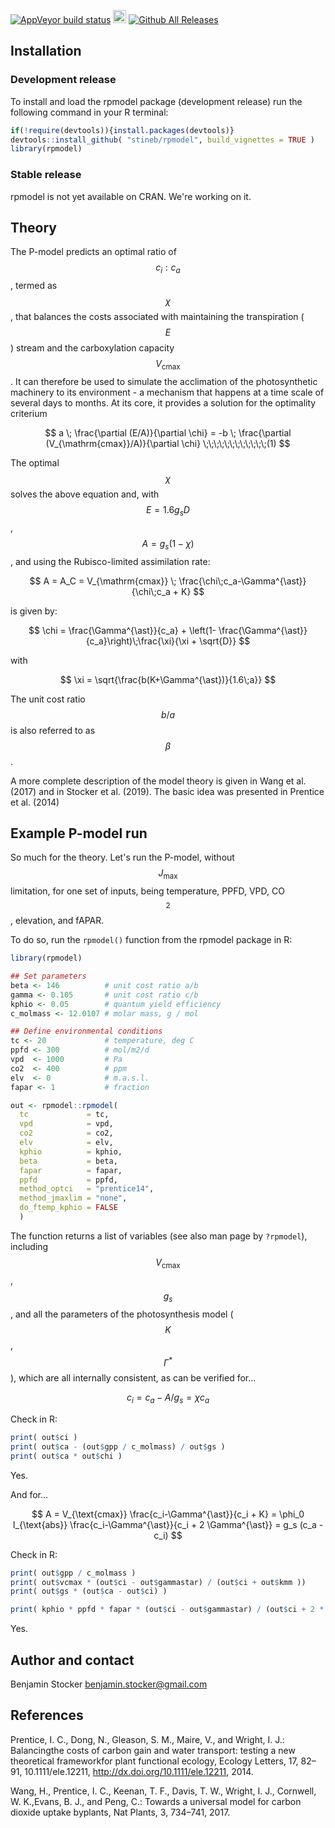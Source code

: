 [![AppVeyor build status](https://ci.appveyor.com/api/projects/status/github/stineb/rsofun?branch=master&svg=true)](https://ci.appveyor.com/project/stineb/rsofun)
<a href="https://www.buymeacoffee.com/H2wlgqCLO" target="_blank"><img src="https://www.buymeacoffee.com/assets/img/custom_images/orange_img.png" alt="Buy Me A Coffee" height="21px" ></a>
[![Github All Releases](https://img.shields.io/github/downloads/atom/atom/total.svg)]()

<script type="text/javascript"
        src="https://cdnjs.cloudflare.com/ajax/libs/mathjax/2.7.0/MathJax.js?config=TeX-AMS_CHTML"></script>

## Installation

### Development release
To install and load the rpmodel package (development release) run the following command in your R terminal: 
```r
if(!require(devtools)){install.packages(devtools)}
devtools::install_github( "stineb/rpmodel", build_vignettes = TRUE )
library(rpmodel)
```

### Stable release
rpmodel is not yet available on CRAN. We're working on it.

## Theory

The P-model predicts an optimal ratio of $$c_i : c_a$$, termed as $$\chi$$, that balances the costs associated with maintaining the transpiration ($$E$$) stream and the carboxylation capacity $$V_{\text{cmax}}$$. It can therefore be used to simulate the acclimation of the photosynthetic machinery to its environment - a mechanism that happens at a time scale of several days to months. At its core, it provides a solution for the optimality criterium

$$
a \; \frac{\partial (E/A)}{\partial \chi} = -b \; \frac{\partial (V_{\mathrm{cmax}}/A)}{\partial \chi}  \;\;\;\;\;\;\;\;\;\;\;\;(1)
$$

The optimal $$\chi$$ solves the above equation and, with $$E = 1.6 g_s D$$, $$A = g_s (1-\chi)$$, and using the Rubisco-limited assimilation rate:

$$
A = A_C = V_{\mathrm{cmax}} \; \frac{\chi\;c_a-\Gamma^{\ast}}{\chi\;c_a + K}
$$ 

is given by:

$$
\chi = \frac{\Gamma^{\ast}}{c_a} + \left(1- \frac{\Gamma^{\ast}}{c_a}\right)\;\frac{\xi}{\xi + \sqrt{D}}
$$

with 

$$
\xi = \sqrt{\frac{b(K+\Gamma^{\ast})}{1.6\;a}}
$$

The unit cost ratio $$b/a$$ is also referred to as $$\beta$$. 

A more complete description of the model theory is given in Wang et al. (2017)
and in Stocker et al. (2019). The basic idea was presented in Prentice et al.
(2014)

## Example P-model run

So much for the theory. Let's run the P-model, without $$J_{\text{max}}$$ limitation, for one set of inputs, being temperature, PPFD, VPD, CO$$_2$$, elevation, and fAPAR.

To do so, run the `rpmodel()` function from the rpmodel package in R:
```r
library(rpmodel)

## Set parameters
beta <- 146          # unit cost ratio a/b
gamma <- 0.105       # unit cost ratio c/b
kphio <- 0.05        # quantum yield efficiency
c_molmass <- 12.0107 # molar mass, g / mol

## Define environmental conditions
tc <- 20             # temperature, deg C
ppfd <- 300          # mol/m2/d
vpd  <- 1000         # Pa
co2  <- 400          # ppm
elv  <- 0            # m.a.s.l.
fapar <- 1           # fraction  

out <- rpmodel::rpmodel( 
  tc             = tc,
  vpd            = vpd,
  co2            = co2,
  elv            = elv,
  kphio          = kphio,
  beta           = beta,
  fapar          = fapar,
  ppfd           = ppfd,
  method_optci   = "prentice14",
  method_jmaxlim = "none",
  do_ftemp_kphio = FALSE 
  )
```

The function returns a list of variables (see also man page by `?rpmodel`), including $$V_{\mathrm{cmax}}$$, $$g_s$$, and all the parameters of the photosynthesis model ($$K$$, $$\Gamma^{\ast}$$), which are all internally consistent, as can be verified for...

$$
c_i = c_a - A / g_s = \chi c_a
$$

Check in R:
```r
print( out$ci )
print( out$ca - (out$gpp / c_molmass) / out$gs )
print( out$ca * out$chi )
```
Yes. 

And for...

$$
A = V_{\text{cmax}} \frac{c_i-\Gamma^{\ast}}{c_i + K} = \phi_0 I_{\text{abs}} \frac{c_i-\Gamma^{\ast}}{c_i + 2 \Gamma^{\ast}} = g_s (c_a - c_i)
$$

Check in R:
```r
print( out$gpp / c_molmass )
print( out$vcmax * (out$ci - out$gammastar) / (out$ci + out$kmm ))
print( out$gs * (out$ca - out$ci) )

print( kphio * ppfd * fapar * (out$ci - out$gammastar) / (out$ci + 2 * out$gammastar ))
```
Yes.

## Author and contact

Benjamin Stocker
benjamin.stocker@gmail.com

## References

Prentice,  I. C.,  Dong,  N.,  Gleason,  S. M.,  Maire,  V.,  and Wright,  I. J.:  Balancingthe costs of carbon gain and water transport:  testing a new theoretical frameworkfor  plant  functional  ecology, Ecology  Letters,  17,  82–91, 10.1111/ele.12211, http://dx.doi.org/10.1111/ele.12211, 2014.

Wang, H., Prentice, I. C., Keenan, T. F., Davis, T. W., Wright, I. J., Cornwell, W. K.,Evans, B. J., and Peng, C.:  Towards a universal model for carbon dioxide uptake byplants, Nat Plants, 3, 734–741, 2017.
